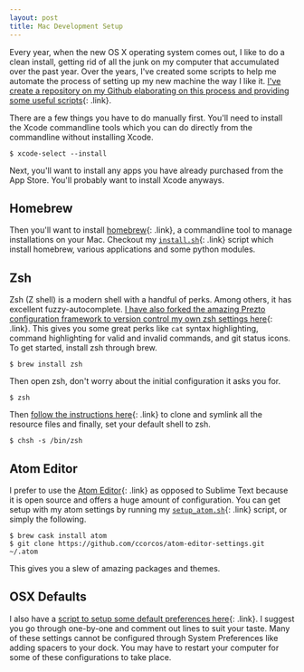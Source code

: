 ```yaml
---
layout: post
title: Mac Development Setup
---
```


Every year, when the new OS X operating system comes out, I like to do a clean install, getting rid of all the junk on my computer that accumulated over the past year. Over the years, I've created some scripts to help me automate the process of setting up my new machine the way I like it. [I've create a repository on my Github elaborating on this process and providing some useful scripts](https://github.com/ccorcos/mac-setup){: .link}.

There are a few things you have to do manually first. You'll need to install the Xcode commandline tools which you can do directly from the commandline without installing Xcode.

    $ xcode-select --install

Next, you'll want to install any apps you have already purchased from the App Store. You'll probably want to install Xcode anyways.

## Homebrew

Then you'll want to install [homebrew](http://brew.sh/){: .link}, a commandline tool to manage installations on your Mac. Checkout my [`install.sh`](https://github.com/ccorcos/mac-setup/blob/master/install.sh){: .link} script which install homebrew, various applications and some python modules.

## Zsh

Zsh (Z shell) is a modern shell with a handful of perks. Among others, it has excellent fuzzy-autocomplete. [I have also forked the amazing Prezto configuration framework to version control my own zsh settings here](https://github.com/ccorcos/prezto){: .link}. This gives you some great perks like `cat` syntax highlighting, command highlighting for valid and invalid commands, and git status icons. To get started, install zsh through brew.

    $ brew install zsh

Then open zsh, don't worry about the initial configuration it asks you for.

    $ zsh

Then [follow the instructions here](https://github.com/ccorcos/prezto){: .link} to clone and symlink all the resource files and finally, set your default shell to zsh.

    $ chsh -s /bin/zsh

## Atom Editor

I prefer to use the [Atom Editor](https://atom.io/){: .link} as opposed to Sublime Text because it is open source and offers a huge amount of configuration. You can get setup with my atom settings by running my [`setup_atom.sh`](https://github.com/ccorcos/mac-setup/blob/master/setup_atom.sh){: .link} script, or simply the following.

    $ brew cask install atom
    $ git clone https://github.com/ccorcos/atom-editor-settings.git ~/.atom

This gives you a slew of amazing packages and themes.

## OSX Defaults

I also have a [script to setup some default preferences here](https://github.com/ccorcos/mac-setup/blob/master/osx_defaults.sh){: .link}. I suggest you go through one-by-one and comment out lines to suit your taste. Many of these settings cannot be configured through System Preferences like adding spacers to your dock. You may have to restart your computer for some of these configurations to take place.
